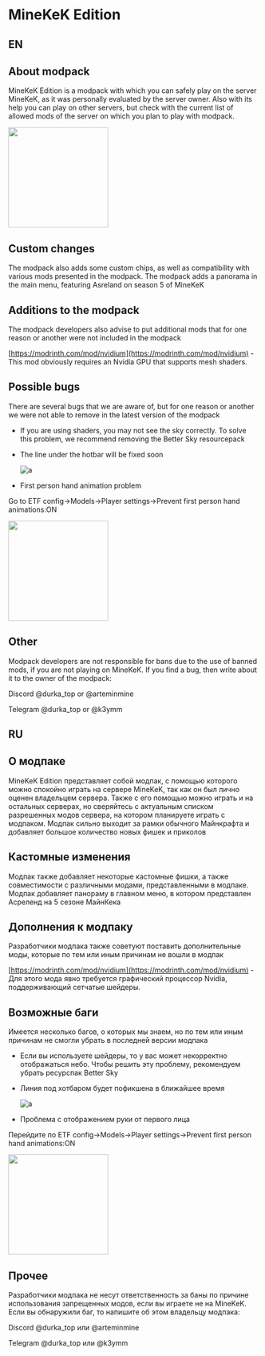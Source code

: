 # MineKeK Edition
## EN
## About modpack

MineKeK Edition is a modpack with which you can safely play on the server MineKeK, as it was personally evaluated by the server owner. Also with its help you can play on other servers, but check with the current list of allowed mods of the server on which you plan to play with modpack.

<img src="https://github.com/user-attachments/assets/ba56faae-dec4-4d0b-b4ad-e894b8921824" width="200">

## Custom changes

The modpack also adds some custom chips, as well as compatibility with various mods presented in the modpack. The modpack adds a panorama in the main menu, featuring Asreland on season 5 of MineKeK

## Additions to the modpack

The modpack developers also advise to put additional mods that for one reason or another were not included in the modpack

[https://modrinth.com/mod/nvidium](https://modrinth.com/mod/nvidium) - This mod obviously requires an Nvidia GPU that supports mesh shaders.

## Possible bugs

There are several bugs that we are aware of, but for one reason or another we were not able to remove in the latest version of the modpack

- If you are using shaders, you may not see the sky correctly. To solve this problem, we recommend removing the Better Sky resourcepack
- The line under the hotbar will be fixed soon

  ![а](https://cdn.modrinth.com/data/cached_images/9c1f8e582c1338b9d1021764f1c33f2fa52f9f2e.png)

- First person hand animation problem

Go to ETF config->Models->Player settings->Prevent first person hand animations:ON

<img src="https://github.com/user-attachments/assets/50a80e5d-3261-4ba7-a221-6f7cea08e072" width="200" height="200">

## Other

Modpack developers are not responsible for bans due to the use of banned mods, if you are not playing on MineKeK. If you find a bug, then write about it to the owner of the modpack:

Discord @durka_top or @arteminmine

Telegram @durka_top or @k3ymm

## RU
## О модпаке

MineKeK Edition представляет собой модпак, с помощью которого можно спокойно играть на сервере MineKeK, так как он был лично оценен владельцем сервера. Также с его помощью можно играть и на остальных серверах, но сверяйтесь с актуальным списком разрешенных модов сервера, на котором планируете играть с модпаком. Модпак сильно выходит за рамки обычного Майнкрафта и добавляет большое количество новых фишек и приколов

## Кастомные изменения

Модпак также добавляет некоторые кастомные фишки, а также совместимости с различными модами, представленными в модпаке. Модпак добавляет панораму в главном меню, в котором представлен Асреленд на 5 сезоне МайнКека

## Дополнения к модпаку

Разработчики модпака также советуют поставить дополнительные моды, которые по тем или иным причинам не вошли в модпак

[https://modrinth.com/mod/nvidium](https://modrinth.com/mod/nvidium) - Для этого мода явно требуется графический процессор Nvidia, поддерживающий сетчатые шейдеры.

## Возможные баги
Имеется несколько багов, о которых мы знаем, но по тем или иным причинам не смогли убрать в последней версии модпака

- Если вы используете шейдеры, то у вас может некорректно отображаться небо. Чтобы решить эту проблему, рекомендуем убрать ресурспак Better Sky
- Линия под хотбаром будет пофикшена в ближайшее время
  
  ![а](https://cdn.modrinth.com/data/cached_images/9c1f8e582c1338b9d1021764f1c33f2fa52f9f2e.png)
- Проблема с отображением руки от первого лица

Перейдите по ETF config->Models->Player settings->Prevent first person hand animations:ON

<img src="https://github.com/user-attachments/assets/50a80e5d-3261-4ba7-a221-6f7cea08e072" width="200" height="200">

## Прочее

Разработчики модпака не несут ответственность за баны по причине использования запрещенных модов, если вы играете не на MineKeK. Если вы обнаружили баг, то напишите об этом владельцу модпака:

Discord @durka_top или @arteminmine

Telegram @durka_top или @k3ymm
